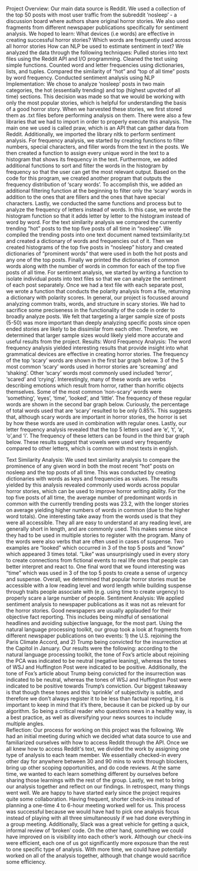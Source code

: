 Project Overview:
Our main data source is Reddit. We used a collection of the top 50 posts with most user traffic from the subreddit ‘nosleep’ - a discussion board where authors share original horror stories. We also used fragments from different newspaper publications specifically for sentiment analysis.
We hoped to learn:
What devices (i.e words) are effective in creating successful horror stories?
Which words are frequently used across all horror stories
How can NLP be used to estimate sentiment in text?
We analyzed the data through the following techniques: 
Pulled stories into text files using the Reddit API and I/O programming. 
Cleaned the text using simple functions. 
Counted word and letter frequencies using dictionaries, lists, and tuples. 
Compared the similarity of “hot” and “top of all time” posts by word frequency. 
Conducted sentiment analysis using NLP
Implementation:
	We chose to analyze ‘nosleep’ posts in two main categories, the hot (essentially trending) and top (highest upvoted of all time) sections. This decision was made so that we would be working with only the most popular stories, which is helpful for understanding the basis of a good horror story. When we harvested these stories, we first stored them as .txt files before performing analysis on them. There were also a few libraries that we had to import in order to properly execute this analysis. The main one we used is called praw, which is an API that can gather data from Reddit. Additionally, we imported the library nltk to perform sentiment analysis.
For frequency analysis, we started by creating functions to filter numbers, special characters, and filler words from the text in the posts. We then created a function to assign every unique word in the text to a histogram that shows its frequency in the text. Furthermore, we added additional functions to sort and filter the words in the histogram by frequency so that the user can get the most relevant output. Based on the code for this program, we created another program that outputs the frequency distribution of ‘scary words’. To accomplish this, we added an additional filtering function at the beginning to filter only the ‘scary’ words in addition to the ones that are fillers and the ones that have special characters. Lastly, we conducted the same functions and process but to analyze the frequency of letters instead of words. In this case, we wrote the histogram function so that it adds letter by letter to the histogram instead of word by word.
	For the text similarity analysis we compared the currently trending “hot” posts to the top five posts of all time in “nosleep”. We compiled the trending posts into one text document named textsimilarity.txt and created a dictionary of words and frequencies out of it. Then we created histograms of the top five posts in “nosleep” history and created dictionaries of “prominent words” that were used in both the hot posts and any one of the top posts. Finally we printed the dictionaries of common words along with the number of words in common for each of the top five posts of all time.
	For sentiment analysis, we started by writing a function to isolate individual posts into text files so that we can analyze the sentiment of each post separately. Once we had a text file with each separate post, we wrote a function that conducts the polarity analysis from a file, returning a dictionary with polarity scores.
	In general, our project is focussed around analyzing common traits, words, and structure in scary stories. We had to sacrifice some preciseness in the functionality of the code in order to broadly analyze posts. We felt that targeting a larger sample size of posts (5-50) was more important than deeply analyzing specific posts since open ended stories are likely to be dissimilar from each other. Therefore, we determined that larger sample sizes would likely yield more accurate and useful results from the project. 
Results:
Word Frequency Analysis:
The word frequency analysis yielded interesting results that provide insight into what grammatical devices are effective in creating horror stories. The frequency of the top ‘scary’ words are shown in the first bar graph below. 3 of the 5 most common ‘scary’ words used in horror stories are ‘screaming’ and ‘shaking’. Other ‘scary’ words most commonly used included ‘terror’, ‘scared’ and ‘crying’. Interestingly, many of these words are verbs describing emotions which result from horror, rather than horrific objects themselves. Some of the most common ‘non-scary’ words were ‘something’, ‘eyes’, ‘time’, ‘looked’, and ‘little’. The frequency of these regular words are shown in the second bar graph below. Curiously, the percentage of total words used that are ‘scary’ resulted to be only 0.85%. This suggests that, although scary words are important in horror stories, the horror is set by how these words are used in combination with regular ones. Lastly, our letter frequency analysis revealed that the top 5 letters used are ‘e’, ‘t’, ‘a’, ‘o’,and ‘i’. The frequency of these letters can be found in the third bar graph below. These results suggest that vowels were used very frequently compared to other letters, which is common with most texts in english.



Text Similarity Analysis:
We used text similarity analysis to compare the prominence of any given word in both the most recent “hot” posts on nosleep and the top posts of all time. This was conducted by creating dictionaries with words as keys and frequencies as values. The results yielded by this analysis revealed commonly used words across popular horror stories, which can be used to improve horror writing ability. For the top five posts of all time, the average number of predominant words in common with the currently trending posts was 23.2, with the longer stories on average yielding higher numbers of words in common (due to the higher word totals). One interesting take away from the words used is that they were all accessible. They all are easy to understand at any reading level, are generally short in length, and are commonly used. This makes sense since they had to be used in multiple stories to register with the program. Many of the words were also verbs that are often used in cases of suspense. Two examples are “looked” which occurred in 3 of the top 5 posts and “know” which appeared 3 times total. “Like” was unsurprisingly used in every story to create connections from fictional events to real life ones that people can better interpret and react to. One final word that we found interesting was “time” which was used in 3 of the top 5 posts to create a sense of urgency and suspense. Overall, we determined that popular horror stories must be accessible with a low reading level and word length while building suspense through traits people associate with (e.g. using time to create urgency) to properly scare a large number of people.
Sentiment Analysis:
We applied sentiment analysis to newspaper publications as it was not as relevant for the horror stories. Good newspapers are usually applauded for their objective fact reporting. This includes being mindful of sensational headlines and avoiding subjective language, for the most part. Using the natural language processing toolkit, our group took a look at fragments from different newspaper publications on two events: 1) the U.S. rejoining the Paris Climate Accord, and 2) Trump being convicted for the insurrection at the Capitol in January. Our results were the following:  according to the natural language processing toolkit, the tone of Fox’s article about rejoining the PCA was indicated to be neutral (negative leaning), whereas the tones of WSJ and Huffington Post were indicated to be positive. Additionally, the tone of Fox’s article about Trump being convicted for the insurrection was indicated to be neutral, whereas the tones of WSJ and Huffington Post were indicated to be positive towards Trump’s conviction. Our biggest takeaway is that though these tones and this ‘sprinkle’ of subjectivity is subtle, and therefore we don’t always register it to be less than factual reporting, it is important to keep in mind that it’s there, because it can be picked up by our algorithm. So being a critical reader who questions news in a healthy way, is a best practice, as well as diversifying your news sources to include multiple angles.  
Reflection:
Our process for working on this project was the following. We had an initial meeting during which we decided what data source to use and familiarized ourselves with how to access Reddit through the API. Once we all knew how to access Reddit's text, we divided the work by assigning one type of analysis to each team member. We essentially checked-in every other day for anywhere between 30 and 90 mins to work through blockers, bring up other scoping opportunities, and do code reviews. At the same time, we wanted to each learn something different by ourselves before sharing those learnings with the rest of the group. Lastly, we met to bring our analysis together and reflect on our findings.
In retrospect, many things went well. We are happy to have started early since the project requires quite some collaboration. Having frequent, shorter check-ins instead of planning a one-time 4 to 6-hour meeting worked well for us. This process was successful because we would have had to pick one analysis focus instead of playing with all three simultaneously if we had done everything in a group meeting. Additionally, Slack was a great vehicle for getting a quick, informal review of ‘broken’ code. On the other hand, something we could have improved on is visibility into each other’s work. Although our check-ins were efficient, each one of us got significantly more exposure than the rest to one specific type of analysis. With more time, we could have potentially worked on all of the analysis together, although that change would sacrifice some efficiency.
